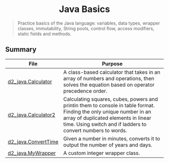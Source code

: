 <h1 align="center">
Java Basics
</h1>

> Practice basics of the Java language: variables, data types, wrapper classes, immutability, String pools, control flow, access modifiers, static fields and methods.

## Summary

| File | Purpose |
| - | - |
| [d2_java.Calculator](./d2_java/Calculator.java) | A class-based calculator that takes in an array of numbers and operations, then solves the equation based on operator precedence order. |
| [d2_java.Calculator2](./d2_java/Calculator2.java) | Calculating squares, cubes, powers and printin them to console in table format. Finding the only unique number in an array of duplicated elements in linear time. Using switch and if ladders to convert numbers to words.|
| [d2_java.ConvertTime](./d2_java/ConvertTime.java) | Given a number in minutes, converts it to output the number of years and days. |
| [d2_java.MyWrapper](./d2_java/MyWrapper.java) | A custom integer wrapper class. |
